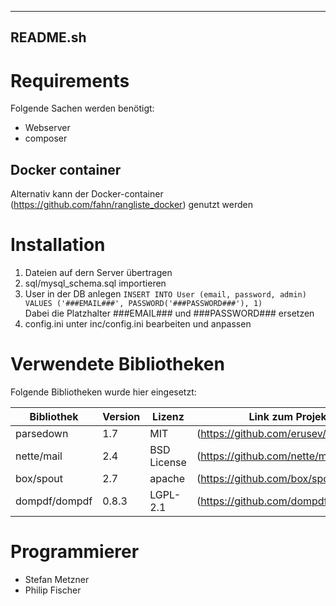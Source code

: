 ---------
README.sh
---------

# Requirements
Folgende Sachen werden benötigt:
- Webserver
- composer

## Docker container
Alternativ kann der Docker-container (https://github.com/fahn/rangliste_docker) genutzt werden

# Installation
1. Dateien auf dern Server übertragen
2. sql/mysql_schema.sql importieren
3. User in der DB anlegen ``` INSERT INTO User (email, password, admin) VALUES ('###EMAIL###', PASSWORD('###PASSWORD###'), 1) ```  
   Dabei die Platzhalter ###EMAIL### und ###PASSWORD### ersetzen
4. config.ini unter inc/config.ini bearbeiten und anpassen

# Verwendete Bibliotheken  
Folgende Bibliotheken wurde hier eingesetzt:  

| Bibliothek      | Version | Lizenz      | Link zum Projekt                       |
|-----------------|---------|-------------|----------------------------------------|
| parsedown       | 1.7     | MIT         | (https://github.com/erusev/parsedown)  |
| nette/mail      | 2.4     | BSD License | (https://github.com/nette/mail)        |
| box/spout       | 2.7     | apache      | (https://github.com/box/spout          |
| dompdf/dompdf   | 0.8.3   | LGPL-2.1    | (https://github.com/dompdf/dompdf)     |

# Programmierer
- Stefan Metzner
- Philip Fischer
